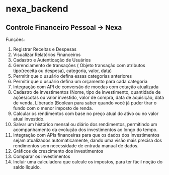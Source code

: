 # nexa_backend

## Controle Financeiro Pessoal -> Nexa

Funções:
1. Registrar Receitas e Despesas
2. Visualizar Relatórios Financeiros
3. Cadastro e Autenticação de Usuários
4. Gerenciamento de transações ( Objeto transação com atributos tipo(receita ou despesa), categoria, valor, data)
5. Permitir que o usuário defina essas categorias anteriores
6. Permitir que o usuário defina um orçamento para cada categoria
7. Integração com API de conversão de moedas com cotação atualizada
8. Cadastro de investimentos (Nome, tipo de investimento, quantidade de ações/cotas ou valor investido, valor de compra, data de aquisição, data de venda, Liberado (Boolean para saber quando você já puder tirar o fundo com o menor imposto de renda.
9. Calcular os rendimentos com base no preço atual do ativo ou no valor atual investido.
10. Salvar um histórico mensal ou diário dos rendimentos, permitindo um acompanhamento da evolução dos investimentos ao longo do tempo.
11. Integração com APIs financeiras para que os dados dos investimentos sejam atualizados automaticamente, dando uma visão mais precisa dos rendimentos sem necessidade de entrada manual de dados.
12. Gráficos de crescimento dos investimentos
13. Comparar os investimentos
14. Incluir uma calculadora que calcule os impostos, para ter fácil noção do saldo líquido.



